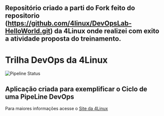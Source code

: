 ## Repositório criado a parti do Fork feito do repositorio (https://github.com/4linux/DevOpsLab-HelloWorld.git) da 4Linux onde realizei com exito a atividade proposta do treinamento. 

# Trilha DevOps da 4Linux


![Pipeline Status](https://github.com/italorafaeltavares/gitops/actions/workflows/pipeline.yml/badge.svg) 


## Aplicação criada para exemplificar o Ciclo de uma PipeLine DevOps


Para maiores informações acesse o [Site da 4Linux](https://www.4linux.com.br/cursos/devops)
